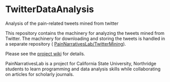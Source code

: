 TwitterDataAnalysis
===================

Analysis of the pain-related tweets mined from twitter


This repository contains the machinery for analyzing the tweets mined from Twitter. 
The machinery for downloading and storing the tweets is handled in a separate repository ( [PainNarrativesLab/TwitterMining](https://github.com/PainNarrativesLab/TwitterMining)).

Please see the [project wiki](https://github.com/PainNarrativesLab/TwitterDataAnalysis/wiki) for details.

PainNarrativesLab is a project for California State University, Northridge students to learn programming and data analysis skills while collaborating on articles for scholarly journals.

